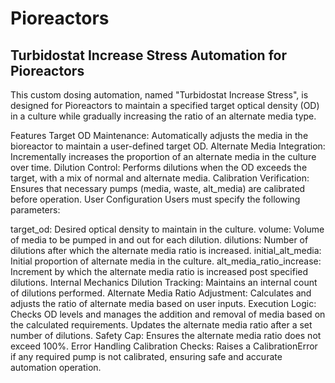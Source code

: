 # Pioreactors


## Turbidostat Increase Stress Automation for Pioreactors
This custom dosing automation, named "Turbidostat Increase Stress", is designed for Pioreactors to maintain a specified target optical density (OD) in a culture while gradually increasing the ratio of an alternate media type.

Features
Target OD Maintenance: Automatically adjusts the media in the bioreactor to maintain a user-defined target OD.
Alternate Media Integration: Incrementally increases the proportion of an alternate media in the culture over time.
Dilution Control: Performs dilutions when the OD exceeds the target, with a mix of normal and alternate media.
Calibration Verification: Ensures that necessary pumps (media, waste, alt_media) are calibrated before operation.
User Configuration
Users must specify the following parameters:

target_od: Desired optical density to maintain in the culture.
volume: Volume of media to be pumped in and out for each dilution.
dilutions: Number of dilutions after which the alternate media ratio is increased.
initial_alt_media: Initial proportion of alternate media in the culture.
alt_media_ratio_increase: Increment by which the alternate media ratio is increased post specified dilutions.
Internal Mechanics
Dilution Tracking: Maintains an internal count of dilutions performed.
Alternate Media Ratio Adjustment: Calculates and adjusts the ratio of alternate media based on user inputs.
Execution Logic: Checks OD levels and manages the addition and removal of media based on the calculated requirements. Updates the alternate media ratio after a set number of dilutions.
Safety Cap: Ensures the alternate media ratio does not exceed 100%.
Error Handling
Calibration Checks: Raises a CalibrationError if any required pump is not calibrated, ensuring safe and accurate automation operation.
